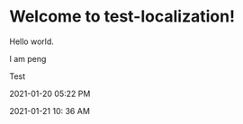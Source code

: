 # Welcome to test-localization!

Hello world.

I am peng

Test

2021-01-20 05:22 PM

2021-01-21 10: 36 AM
